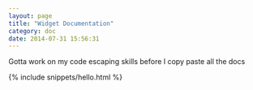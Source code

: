 ```yaml
---
layout: page
title: "Widget Documentation"
category: doc
date: 2014-07-31 15:56:31
---
```



Gotta work on my code escaping skills before I copy paste all the docs

{% include snippets/hello.html %}